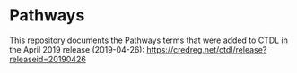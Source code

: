# Pathways

This repository documents the Pathways terms that were added to CTDL in the April 2019 release (2019-04-26):
https://credreg.net/ctdl/release?releaseid=20190426

